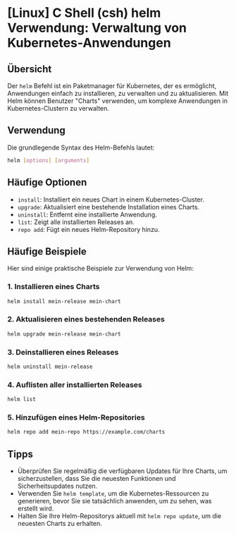 # [Linux] C Shell (csh) helm Verwendung: Verwaltung von Kubernetes-Anwendungen

## Übersicht
Der `helm` Befehl ist ein Paketmanager für Kubernetes, der es ermöglicht, Anwendungen einfach zu installieren, zu verwalten und zu aktualisieren. Mit Helm können Benutzer "Charts" verwenden, um komplexe Anwendungen in Kubernetes-Clustern zu verwalten.

## Verwendung
Die grundlegende Syntax des Helm-Befehls lautet:

```bash
helm [options] [arguments]
```

## Häufige Optionen
- `install`: Installiert ein neues Chart in einem Kubernetes-Cluster.
- `upgrade`: Aktualisiert eine bestehende Installation eines Charts.
- `uninstall`: Entfernt eine installierte Anwendung.
- `list`: Zeigt alle installierten Releases an.
- `repo add`: Fügt ein neues Helm-Repository hinzu.

## Häufige Beispiele
Hier sind einige praktische Beispiele zur Verwendung von Helm:

### 1. Installieren eines Charts
```bash
helm install mein-release mein-chart
```

### 2. Aktualisieren eines bestehenden Releases
```bash
helm upgrade mein-release mein-chart
```

### 3. Deinstallieren eines Releases
```bash
helm uninstall mein-release
```

### 4. Auflisten aller installierten Releases
```bash
helm list
```

### 5. Hinzufügen eines Helm-Repositories
```bash
helm repo add mein-repo https://example.com/charts
```

## Tipps
- Überprüfen Sie regelmäßig die verfügbaren Updates für Ihre Charts, um sicherzustellen, dass Sie die neuesten Funktionen und Sicherheitsupdates nutzen.
- Verwenden Sie `helm template`, um die Kubernetes-Ressourcen zu generieren, bevor Sie sie tatsächlich anwenden, um zu sehen, was erstellt wird.
- Halten Sie Ihre Helm-Repositorys aktuell mit `helm repo update`, um die neuesten Charts zu erhalten.